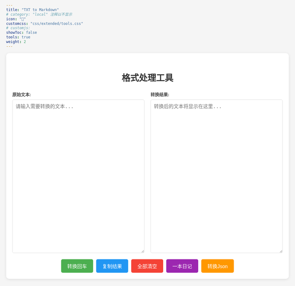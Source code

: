 ```yaml
---
title: "TXT to Markdown"
# category: "local" 注释以不显示
icon: "📑"
customcss: "css/extended/tools.css"
# customjs:
showToc: false
tools: true
weight: 2
---
```





<style>
    * {
        margin: 0;
        padding: 0;
        box-sizing: border-box;
    }

    body {
        font-family: -apple-system, BlinkMacSystemFont, 'Segoe UI', Roboto, 'Helvetica Neue', Arial, sans-serif;
        line-height: 1.6;
        padding: 20px;
        max-width: 1200px;
        margin: 0 auto;
        background-color: #f5f5f5;
    }

    .container {
        background-color: white;
        padding: 20px;
        border-radius: 10px;
        box-shadow: 0 2px 10px rgba(0, 0, 0, 0.1);
    }

    h1 {
        text-align: center;
        color: #333;
        margin-bottom: 20px;
    }

    .text-area-container {
        display: grid;
        grid-template-columns: 1fr 1fr;
        gap: 20px;
        margin-bottom: 20px;
    }

    @media (max-width: 768px) {
        .text-area-container {
            grid-template-columns: 1fr;
        }
    }

    .text-area-wrapper {
        display: flex;
        flex-direction: column;
    }

    .text-area-label {
        font-weight: bold;
        margin-bottom: 5px;
        color: #444;
    }

    textarea {
        width: 100%;
        height: 500px;
        padding: 10px;
        border: 1px solid #ddd;
        border-radius: 5px;
        resize: vertical;
        font-size: 16px;
        line-height: 1.5;
    }

    .button-group {
        display: flex;
        gap: 10px;
        justify-content: center;
        flex-wrap: wrap;
    }

    button {
        padding: 10px 20px;
        font-size: 16px;
        border: none;
        border-radius: 5px;
        cursor: pointer;
        transition: background-color 0.3s;
    }

    button:hover {
        opacity: 0.9;
    }

    #convertBtn {
        background-color: #4CAF50;
        color: white;
    }

    #copyBtn {
        background-color: #2196F3;
        color: white;
    }

    #clearBtn {
        background-color: #f44336;
        color: white;
    }

    #jumpBtn {
        background-color: #9C27B0;
        color: white;
    }

    #jsonBtn {
        background-color: #FF9800;
        color: white;
    }

    .toast {
        position: fixed;
        bottom: 20px;
        left: 50%;
        transform: translateX(-50%);
        background-color: #333;
        color: white;
        padding: 10px 20px;
        border-radius: 5px;
        display: none;
        z-index: 1000;
    }
</style>



<div class="container">
    <h1>格式处理工具</h1>
    <div class="text-area-container">
        <div class="text-area-wrapper">
            <div class="text-area-label">原始文本:</div>
            <textarea id="inputText" placeholder="请输入需要转换的文本..."></textarea>
        </div>
        <div class="text-area-wrapper">
            <div class="text-area-label">转换结果:</div>
            <textarea id="outputText" placeholder="转换后的文本将显示在这里..." readonly></textarea>
        </div>
    </div>
    <div class="button-group">
        <button id="convertBtn">转换回车</button>
        <button id="copyBtn">复制结果</button>
        <button id="clearBtn">全部清空</button>
        <button id="jumpBtn">一本日记</button>
        <button id="jsonBtn">转换Json</button> <!-- 新增按钮 -->
    </div>
</div>
<div id="toast" class="toast"></div>

<script>
    document.getElementById('convertBtn').addEventListener('click', function () {
        const inputText = document.getElementById('inputText').value;
        const outputText = inputText
            .split('\n')
            .map(line => line.trim())
            .filter(line => line.length > 0)
            .join('\n\n')
            .replace(/\n{3,}/g, '\n\n'); // 确保最多只有一个空行
        document.getElementById('outputText').value = outputText;
    });

    document.getElementById('copyBtn').addEventListener('click', function () {
        const outputText = document.getElementById('outputText');
        outputText.select();
        document.execCommand('copy');
        showToast('已复制到剪贴板');
    });

    document.getElementById('clearBtn').addEventListener('click', function () {
        document.getElementById('inputText').value = '';
        document.getElementById('outputText').value = '';
    });

    document.getElementById('jumpBtn').addEventListener('click', function () {
        window.open('https://web.xianfengtech.cn/web2/#/record', '_blank');
    });

    document.getElementById('jsonBtn').addEventListener('click', function () {
        const inputText = document.getElementById('inputText').value;
        const jsonObject = {
            id: 1,
            date: new Date().toISOString().split('T')[0],
            title: "想你的第一天",
            content: inputText,
            from: "朱朱",
            to: "欢欢",
            avatar: "/images/avatar-ZZ.jpg"
        };
        const jsonString = JSON.stringify(jsonObject, null, 4);
        document.getElementById('outputText').value = jsonString;
    });

    function showToast(message) {
        const toast = document.getElementById('toast');
        toast.textContent = message;
        toast.style.display = 'block';
        setTimeout(() => {
            toast.style.display = 'none';
        }, 2000);
    }
</script>
